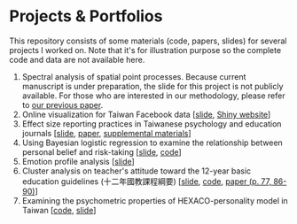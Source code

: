 # Projects & Portfolios
This repository consists of some materials (code, papers, slides) for several projects I worked on. Note that it's for illustration purpose so the complete code and data are not available here.

1. Spectral analysis of spatial point processes. Because current manuscript is under preparation, the slide for this project is not publicly available. For those who are interested in our methodology, please refer to [our previous paper](https://arxiv.org/pdf/2401.06403).
2. Online visualization for Taiwan Facebook data [[slide](https://github.com/qwding101/Portfolios/blob/main/02_FBIssueAnalysis/2016FBissueAnalysis.pdf), [Shiny website](https://rayrdemo.shinyapps.io/DSRshiny_upload/)]
3. Effect size reporting practices in Taiwanese psychology and education journals [[slide](https://github.com/qwding101/Portfolios/blob/main/03_EffectSize/EffectSizeReview_slide.pdf), [paper](https://github.com/qwding101/Portfolios/blob/main/03_EffectSize/ESreview_paper.pdf), [supplemental materials](https://osf.io/n69xs/)]
4. Using Bayesian logistic regression to examine the relationship between personal belief and risk-taking [[slide](https://github.com/qwding101/Portfolios/blob/main/04_BayesianLogistic/ValueAndRisktaking.pdf), [code](https://github.com/qwding101/Portfolios/blob/main/04_BayesianLogistic/BayesianLogistic.R)]
5. Emotion profile analysis  [[slide](https://github.com/qwding101/Projects-Portfolios/blob/main/05_EmoIndex/emo%20index.pdf)]
6. Cluster analysis on teacher's attitude toward the 12-year basic education guidelines (十二年國教課程綱要) [[slide](https://github.com/qwding101/Portfolios/blob/main/06_ClusterAnalysisEdu/2020TeacherReady_slide.pdf), [code](https://github.com/qwding101/Portfolios/blob/main/06_ClusterAnalysisEdu/ClusterAnalysisTeacher.Rmd), [paper (p. 77, 86-90)](https://github.com/qwding101/Projects-Portfolios/blob/main/06_ClusterAnalysisEdu/2020TeacherReady.pdf)]
7. Examining the psychometric properties of HEXACO-personality model in Taiwan [[code](https://github.com/qwding101/Projects-Portfolios/blob/main/07_ScaleVal/HEXACO_upload.Rmd), [slide](https://github.com/qwding101/Portfolios/blob/main/07_ScaleVal/Lec_HEXACO_pdf_short.pdf)]
